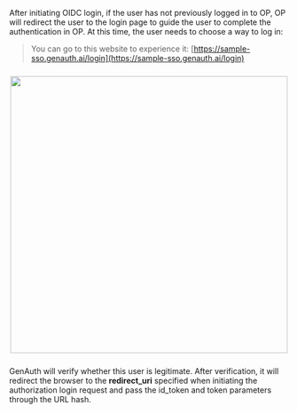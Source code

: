 <IntegrationDetailCard title="Jump to GenAuth for authentication">

After initiating OIDC login, if the user has not previously logged in to OP, OP will redirect the user to the login page to guide the user to complete the authentication in OP. At this time, the user needs to choose a way to log in:

> You can go to this website to experience it: [https://sample-sso.genauth.ai/login](https://sample-sso.genauth.ai/login)

<img src="https://cdn.genauth.ai/blog/20200927203336.png" width="500" style="margin: 24px auto; display: block;" />

GenAuth will verify whether this user is legitimate. After verification, it will redirect the browser to the **redirect_uri** specified when initiating the authorization login request and pass the id_token and token parameters through the URL hash.

</IntegrationDetailCard>
